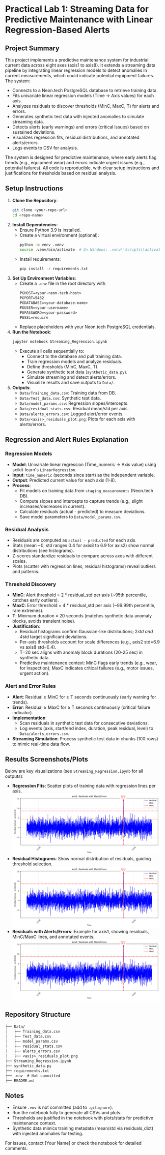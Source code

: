 # Practical Lab 1: Streaming Data for Predictive Maintenance with Linear Regression-Based Alerts

## Project Summary
This project implements a predictive maintenance system for industrial current data across eight axes (axis1 to axis8). It extends a streaming data pipeline by integrating linear regression models to detect anomalies in current measurements, which could indicate potential equipment failures. The system:
- Connects to a Neon.tech PostgreSQL database to retrieve training data.
- Fits univariate linear regression models (Time → Axis values) for each axis.
- Analyzes residuals to discover thresholds (MinC, MaxC, T) for alerts and errors.
- Generates synthetic test data with injected anomalies to simulate streaming data.
- Detects alerts (early warnings) and errors (critical issues) based on sustained deviations.
- Visualizes regression fits, residual distributions, and annotated alerts/errors.
- Logs events to CSV for analysis.

The system is designed for predictive maintenance, where early alerts flag trends (e.g., equipment wear) and errors indicate urgent issues (e.g., potential failures). All code is reproducible, with clear setup instructions and justifications for thresholds based on residual analysis.

## Setup Instructions
1. **Clone the Repository**:
   ```bash
   git clone <your-repo-url>
   cd <repo-name>
   ```
2. **Install Dependencies**:
   - Ensure Python 3.9 is installed.
   - Create a virtual environment (optional):
     ```bash
     python -m venv .venv
     source .venv/bin/activate  # On Windows: .venv\\Scripts\\activate
     ```
   - Install requirements:
     ```bash
     pip install -r requirements.txt
     ```
3. **Set Up Environment Variables**:
   - Create a `.env` file in the root directory with:
     ```
     PGHOST=<your-neon-tech-host>
     PGPORT=5432
     PGDATABASE=<your-database-name>
     PGUSER=<your-username>
     PGPASSWORD=<your-password>
     PGSSL=require
     ```
   - Replace placeholders with your Neon.tech PostgreSQL credentials.
4. **Run the Notebook**:
   ```bash
   jupyter notebook Streaming_Regression.ipynb
   ```
   - Execute all cells sequentially to:
     - Connect to the database and pull training data.
     - Train regression models and analyze residuals.
     - Define thresholds (MinC, MaxC, T).
     - Generate synthetic test data (`synthetic_data.py`).
     - Simulate streaming and detect alerts/errors.
     - Visualize results and save outputs to `Data/`.
5. **Outputs**:
   - `Data/Training_data.csv`: Training data from DB.
   - `Data/Test_data.csv`: Synthetic test data.
   - `Data/model_params.csv`: Regression slopes/intercepts.
   - `Data/residual_stats.csv`: Residual mean/std per axis.
   - `Data/alerts_errors.csv`: Logged alert/error events.
   - `Data/<axis>_residuals_plot.png`: Plots for each axis with alerts/errors.

## Regression and Alert Rules Explanation
### Regression Models
- **Model**: Univariate linear regression (Time_numeric → Axis value) using scikit-learn's `LinearRegression`.
- **Input**: `time_numeric` (seconds since start) as the independent variable.
- **Output**: Predicted current value for each axis (1-8).
- **Process**:
  - Fit models on training data from `staging_measurements` (Neon.tech DB).
  - Compute slopes and intercepts to capture trends (e.g., slight increases/decreases in current).
  - Calculate residuals (actual - predicted) to measure deviations.
  - Save model parameters to `Data/model_params.csv`.

### Residual Analysis
- Residuals are computed as `actual - predicted` for each axis.
- Stats (mean ~0, std ranges 0.4 for axis8 to 6.9 for axis2) show normal distributions (see histograms).
- Z-scores standardize residuals to compare across axes with different scales.
- Plots (scatter with regression lines, residual histograms) reveal outliers and patterns.

### Threshold Discovery
- **MinC**: Alert threshold = 2 * residual_std per axis (~95th percentile, catches early outliers).
- **MaxC**: Error threshold = 4 * residual_std per axis (~99.99th percentile, rare extremes).
- **T**: Minimum duration = 20 seconds (matches synthetic data anomaly blocks, avoids transient noise).
- **Justification**:
  - Residual histograms confirm Gaussian-like distributions; 2*std and 4*std target significant deviations.
  - Per-axis thresholds account for scale differences (e.g., axis2 std=6.9 vs axis8 std=0.4).
  - T=20 sec aligns with anomaly block durations (20-25 sec) in synthetic data.
  - Predictive maintenance context: MinC flags early trends (e.g., wear, for inspection); MaxC indicates critical failures (e.g., motor issues, urgent action).

### Alert and Error Rules
- **Alert**: Residual ≥ MinC for ≥ T seconds continuously (early warning for trends).
- **Error**: Residual ≥ MaxC for ≥ T seconds continuously (critical failure indicator).
- **Implementation**:
  - Scan residuals in synthetic test data for consecutive deviations.
  - Log events (axis, start/end index, duration, peak residual, level) to `Data/alerts_errors.csv`.
- **Streaming Simulation**: Process synthetic test data in chunks (100 rows) to mimic real-time data flow.

## Results Screenshots/Plots
Below are key visualizations (see `Streaming_Regression.ipynb` for all outputs):
- **Regression Fits**: Scatter plots of training data with regression lines per axis.  
  ![Regression Fits](Data/axis1_residuals_plot.png)  <!-- Replace with actual path after running -->
- **Residual Histograms**: Show normal distribution of residuals, guiding threshold selection.  
  ![Residual Histograms](Data/axis1_residuals_plot.png)  <!-- Replace with actual path -->
- **Residuals with Alerts/Errors**: Example for axis1, showing residuals, MinC/MaxC lines, and annotated events.  
  ![Axis1 Residuals](Data/axis1_residuals_plot.png)

## Repository Structure
```
├── Data/
│   ├── Training_data.csv
│   ├── Test_data.csv
│   ├── model_params.csv
│   ├── residual_stats.csv
│   ├── alerts_errors.csv
│   ├── <axis>_residuals_plot.png
├── Streaming_Regression.ipynb
├── synthetic_data.py
├── requirements.txt
├── .env  # Not committed
├── README.md
```

## Notes
- Ensure `.env` is not committed (add to `.gitignore`).
- Run the notebook fully to generate all CSVs and plots.
- Thresholds are justified in the notebook with plots/stats for predictive maintenance context.
- Synthetic data mimics training metadata (mean/std via residuals_dict) with injected anomalies for testing.

For issues, contact [Your Name] or check the notebook for detailed comments.